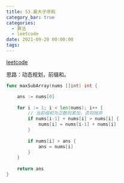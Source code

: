 ```yaml
---
title: 53.最大子序和
category_bar: true
categories:
  - 算法
  - leetcode
date: 2021-09-20 00:00:00
tags:
---
```


[leetcode](https://leetcode.cn/problems/maximum-subarray/)

思路：动态规划，前缀和。
<!-- more -->
```go
func maxSubArray(nums []int) int {

	ans := nums[0]
	
	for i := 1; i < len(nums); i++ {
		// 当前缀和为正数则累加，否则抛弃
		if nums[i-1] + nums[i] > nums[i] {
			nums[i] = nums[i-1] + nums[i]
		}
	
		if nums[i] > ans {
			ans = nums[i]
		}
	}
	
	return ans
}
```

